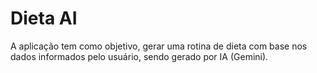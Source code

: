 
# Dieta AI

A aplicação tem como objetivo, gerar uma rotina de dieta com base nos dados informados pelo usuário, sendo gerado por IA (Gemini).